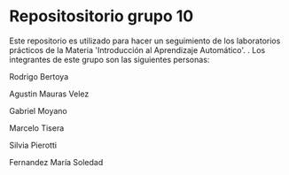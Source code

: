# Repositositorio grupo 10

Este repositorio es utilizado para hacer un seguimiento de los laboratorios prácticos de la Materia 'Introducción al Aprendizaje Automático'.
.
Los integrantes de este grupo son las siguientes personas:

Rodrigo Bertoya

Agustin Mauras Velez

Gabriel Moyano

Marcelo Tisera

Silvia Pierotti

Fernandez María Soledad
